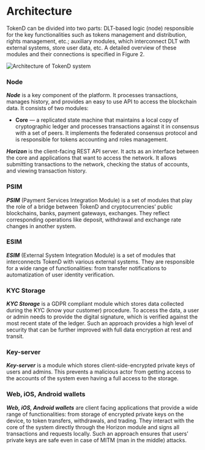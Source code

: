 # Architecture

TokenD can be divided into two parts: DLT-based logic (node) responsible for 
the key functionalities such as tokens management and distribution, rights 
management, etc.; auxiliary modules, which interconnect DLT with external 
systems, store user data, etc. A detailed overview of these modules and their 
connections is specified in Figure 2. 

![Architecture of TokenD system](https://gitlab.com/tokend/diagrams/raw/feature/test/png/ecosystem_a4.png)

### Node

**_Node_** is a key component of the platform. It processes transactions, manages 
history, and provides an easy to use API to access the blockchain data. It 
consists of two modules:

* **Core** — a replicated state machine that maintains a local copy of  
cryptographic ledger and processes transactions against it in consensus with 
a set of peers. It implements the federated consensus protocol and is 
responsible for tokens accounting and roles management.

**_Horizon_** is the client-facing REST API server. It acts as an interface 
between the core and applications that want to access the network. It allows 
submitting transactions to the network, checking the status of accounts, and 
viewing transaction history. 

### PSIM

**_PSIM_** (Payment Services Integration Module) is a set of modules that 
play the role of a bridge between TokenD and cryptocurrencies’ public 
blockchains, banks, payment gateways, exchanges. They reflect corresponding 
operations like deposit, withdrawal and exchange rate changes in another system.

### ESIM

**_ESIM_** (External System Integration Module) is a set of modules that 
interconnects TokenD with various external systems. They are responsible for 
a wide range of functionalities: from transfer notifications to 
automatization of user identity verification.

### KYC Storage

**_KYC Storage_** is a GDPR compliant module which stores data collected 
during the KYC (know your customer) procedure. To access the data, a user or 
admin needs to provide the digital signature, which is verified against 
the most recent state of the ledger. Such an approach provides a high level of 
security that can be further improved with full data encryption at rest and 
transit.

### Key-server

**_Key-server_** is a module which stores client-side-encrypted private 
keys of users and admins. This prevents a malicious actor from getting access 
to the accounts of the system even having a full access to the storage.

### Web, iOS, Android wallets

**_Web, iOS, Android wallets_** are client facing applications that 
provide a wide range of functionalities: from storage of encrypted private 
keys on the device, to token transfers, withdrawals, and trading. They 
interact with the core of the system directly through the Horizon module and 
signs all transactions and requests locally. Such an approach ensures that 
users’ private keys are safe even in case of MITM (man in the middle) attacks.
